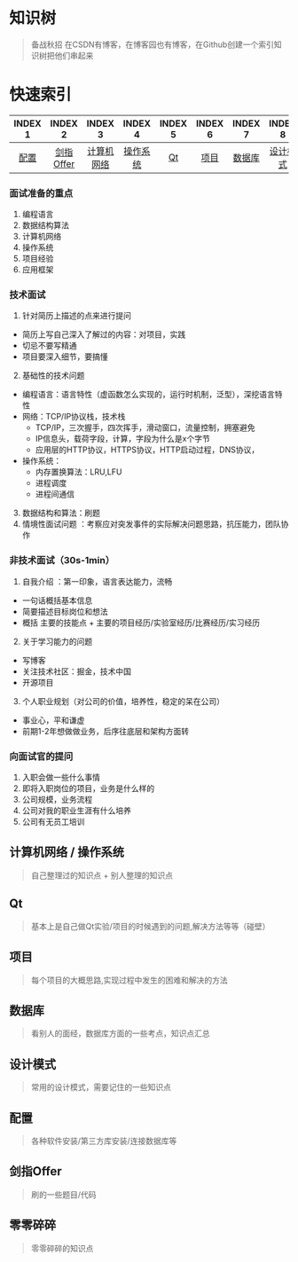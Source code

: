 # 知识树
>备战秋招
在CSDN有博客，在博客园也有博客，在Github创建一个索引知识树把他们串起来

# 快速索引

| INDEX 1 | INDEX 2 | INDEX 3 | INDEX 4 | INDEX 5 | INDEX 6 | INDEX 7 | INDEX 8 | INDEX 9 |
| :--------: | :---------: | :---------: | :---------: | :---------: | :---------:| :---------:| :---------:| :---------:|
| [配置](https://github.com/Artist-V/MySkillTree/blob/master/配置.md) | [剑指Offer](https://github.com/Artist-V/MySkillTree/blob/master/%E5%89%91%E6%8C%87Offer.md) | [计算机网络](https://github.com/Artist-V/MySkillTree/tree/master/%E8%AE%A1%E7%AE%97%E6%9C%BA%E7%BD%91%E7%BB%9C) | [操作系统](https://github.com/Artist-V/MySkillTree/tree/master/%E6%93%8D%E4%BD%9C%E7%B3%BB%E7%BB%9F) | [Qt](https://github.com/Artist-V/MySkillTree/tree/master/Qt) | [项目](https://github.com/Artist-V/MySkillTree/tree/master/%E9%A1%B9%E7%9B%AE) | [数据库](https://github.com/Artist-V/MySkillTree/tree/master/%E6%95%B0%E6%8D%AE%E5%BA%93) | [设计模式](https://github.com/Artist-V/MySkillTree/tree/master/%E8%AE%BE%E8%AE%A1%E6%A8%A1%E5%BC%8F) | [零零碎碎](https://github.com/Artist-V/MySkillTree/blob/master/Tips.md) |

### 面试准备的重点
1. 编程语言
2. 数据结构算法
3. 计算机网络
4. 操作系统
5. 项目经验
6. 应用框架

### 技术面试
1. 针对简历上描述的点来进行提问
* 简历上写自己深入了解过的内容：对项目，实践
* 切忌不要写精通
* 项目要深入细节，要搞懂
2. 基础性的技术问题
* 编程语言：语言特性（虚函数怎么实现的，运行时机制，泛型），深挖语言特性
* 网络：TCP/IP协议栈，技术栈
  * TCP/IP，三次握手，四次挥手，滑动窗口，流量控制，拥塞避免
  * IP信息头，载荷字段，计算，字段为什么是x个字节
  * 应用层的HTTP协议，HTTPS协议，HTTP启动过程，DNS协议，
* 操作系统：
  * 内存置换算法：LRU,LFU
  * 进程调度
  * 进程间通信
3. 数据结构和算法：刷题
4. 情境性面试问题 ：考察应对突发事件的实际解决问题思路，抗压能力，团队协作

### 非技术面试（30s-1min）
1. 自我介绍 ：第一印象，语言表达能力，流畅
* 一句话概括基本信息
* 简要描述目标岗位和想法
* 概括 主要的技能点 + 主要的项目经历/实验室经历/比赛经历/实习经历
2. 关于学习能力的问题
* 写博客
* 关注技术社区：掘金，技术中国
* 开源项目
3. 个人职业规划（对公司的价值，培养性，稳定的呆在公司）
* 事业心，平和谦虚
* 前期1-2年想做做业务，后序往底层和架构方面转

### 向面试官的提问
1. 入职会做一些什么事情
2. 即将入职岗位的项目，业务是什么样的
3. 公司规模，业务流程
4. 公司对我的职业生涯有什么培养
5. 公司有无员工培训


## 计算机网络 / 操作系统
>自己整理过的知识点 + 别人整理的知识点

## Qt
>基本上是自己做Qt实验/项目的时候遇到的问题,解决方法等等（碰壁）

## 项目
>每个项目的大概思路,实现过程中发生的困难和解决的方法

## 数据库
>看别人的面经，数据库方面的一些考点，知识点汇总

## 设计模式
>常用的设计模式，需要记住的一些知识点

## 配置
>各种软件安装/第三方库安装/连接数据库等

## 剑指Offer
>刷的一些题目/代码

## 零零碎碎
>零零碎碎的知识点
